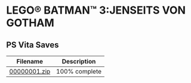# LEGO® BATMAN™ 3:JENSEITS VON GOTHAM

## PS Vita Saves

| Filename | Description |
|----------|-------------|
| [00000001.zip](00000001.zip) | 100% complete  |
